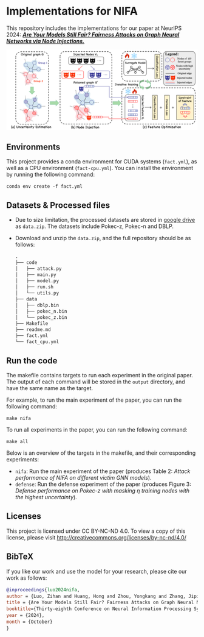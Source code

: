 # Implementations for NIFA

[//]: # (todo: add the link to our paper)

This repository includes the implementations for our paper at NeurIPS 2024: [***Are Your Models Still Fair? Fairness Attacks on Graph Neural Networks via Node Injections.***](https://arxiv.org/abs/2406.03052)

<img src="https://github.com/CGCL-codes/NIFA/blob/main/framework.png" alt="Framework of NIFA">

## Environments

[//]: # (todo: change name from fact.yml)
This project provides a conda environment for CUDA systems (`fact.yml`), as well as a 
CPU environment (`fact-cpu.yml`).
You can install the environment by running the following command:

```
conda env create -f fact.yml
```

## Datasets & Processed files

[//]: # (todo: data in zenodo)
- Due to size limitation, the processed datasets are stored in  [google drive](https://drive.google.com/file/d/1WJYj8K3_H3GmJg-RZeRsJ8Z64gt3qCnq/view?usp=drive_link) as `data.zip`. The datasets include Pokec-z, Pokec-n and DBLP. 

- Download and unzip the `data.zip`, and the full repository should be as follows:

  ```
  .
  ├── code
  │   ├── attack.py
  │   ├── main.py
  │   ├── model.py
  │   ├── run.sh
  │   └── utils.py
  ├── data
  │   ├── dblp.bin
  │   ├── pokec_n.bin
  │   └── pokec_z.bin
  ├── Makefile
  ├── readme.md
  ├── fact.yml
  └── fact_cpu.yml
  ```

## Run the code

The makefile contains targets to run each experiment in the original paper.
The output of each command will be stored in the `output` directory, and have the same name as the target.

For example, to run the main experiment of the paper, you can run the following command:

```
make nifa
```

To run all experiments in the paper, you can run the following command:

```
make all
```

Below is an overview of the targets in the makefile, and their corresponding experiments:

- `nifa`: Run the main experiment of the paper (produces Table 2: _Attack performance of NIFA on different victim GNN models_).
- `defense`: Run the defense experiment of the paper (produces Figure 3: _Defense performance on Pokec-z with masking η training nodes with the highest uncertainty_).


## Licenses

[//]: # (todo: get a license)

This project is licensed under CC BY-NC-ND 4.0. To view a copy of this license, please visit http://creativecommons.org/licenses/by-nc-nd/4.0/

## BibTeX

If you like our work and use the model for your research, please cite our work as follows:

[//]: # (todo: add our paper)

```bibtex
@inproceedings{luo2024nifa,
author = {Luo, Zihan and Huang, Hong and Zhou, Yongkang and Zhang, Jiping and Chen, Nuo and Jin, Hai},
title = {Are Your Models Still Fair? Fairness Attacks on Graph Neural Networks via Node Injections},
booktitle={Thirty-eighth Conference on Neural Information Processing Systems},
year = {2024},
month = {October}
}
``` 
